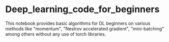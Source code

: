 # Deep_learning_code_for_beginners
This notebook provides basic algorithms for DL beginners on various methods like "momentum", "Nestrov accelerated gradient", "mini-batching" among others without any use of torch libraries.
